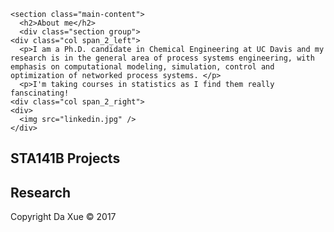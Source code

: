<!-- This page was generated by GitHub Pages using the Hack theme by Ben Bleikamp. -->
<html lang="en-us">
  <head>
    <meta charset="UTF-8">
    <meta name="viewport" content="width=device-width, initial-scale=1">
    <link rel="stylesheet" type="text/css" href="stylesheets/normalize.css" media="screen">
    <link href='https://fonts.googleapis.com/css?family=Open+Sans:400,700' rel='stylesheet' type='text/css'>
    <link rel="stylesheet" type="text/css" href="stylesheets/stylesheet.css" media="screen">
    <link rel="stylesheet" type="text/css" href="stylesheets/github-light.css" media="screen">
        <style type="text/css">
      .page-header {
      <!-- background-image:url("stylesheets/whitebg.jpg"); -->
      color: #fff;
      text-shadow: 0px 0px 4px #ccccff;
      }
    </style>
  </head>
  <body>

    <section class="main-content">
      <h2>About me</h2>
      <div class="section group">
	<div class="col span_2_left">
      <p>I am a Ph.D. candidate in Chemical Engineering at UC Davis and my research is in the general area of process systems engineering, with emphasis on computational modeling, simulation, control and optimization of networked process systems. </p>
      <p>I'm taking courses in statistics as I find them really fanscinating!
	<div class="col span_2_right">
	<div>
	  <img src="linkedin.jpg" />
	</div>

<section class="main-content">
	<h2>STA141B Projects</h2>

<section class="main-content">
	<h2>Research</h2>
	
  


<footer class="site-footer">
    Copyright Da Xue &copy; 2017
</footer>
